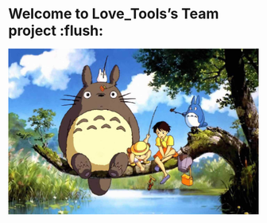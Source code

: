 Welcome to Love_Tools’s Team project :flush:
===================================
![Our Team](https://raw.githubusercontent.com/ChengdaoYang/Love_Tools/master/Team_Pic.png "Our Team")


